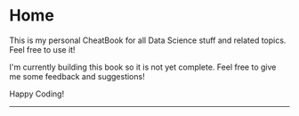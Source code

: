 # Home

This is my personal CheatBook for all Data Science stuff and related topics. Feel free to use it!

I'm currently building this book so it is not yet complete. Feel free to give me some feedback and suggestions!

Happy Coding!

---

```{tableofcontents}

```
